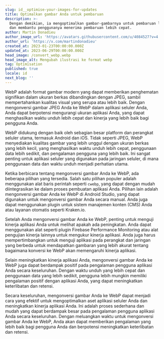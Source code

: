 ```yaml
---
slug: id__optimise-your-images-for-updates
title: Optimalkan gambar Anda untuk pembaruan
description: >-
  Dengan demikian, ia mengoptimalkan gambar-gambarnya untuk pembaruan langsung
  dan membantu penggunanya menerima pembaruan lebih cepat.
author: Martin Donadieu
author_image_url: 'https://avatars.githubusercontent.com/u/4084527?v=4'
author_url: 'https://x.com/martindonadieu'
created_at: 2023-01-23T00:00:00.000Z
updated_at: 2023-06-29T00:00:00.000Z
head_image: /convert_webp.webp
head_image_alt: Mengubah ilustrasi ke format webp
tag: Optimisation
published: true
locale: id
next_blog: ''
---
```


WebP adalah format gambar modern yang dapat memberikan penghematan signifikan dalam ukuran berkas dibandingkan dengan JPEG, sambil mempertahankan kualitas visual yang serupa atau lebih baik. Dengan mengonversi gambar JPEG Anda ke WebP dalam aplikasi seluler Anda, Anda dapat berpotensi mengurangi ukuran aplikasi Anda, yang dapat menghasilkan waktu unduh lebih cepat dan kinerja yang lebih baik bagi pengguna Anda.

WebP didukung dengan baik oleh sebagian besar platform dan perangkat seluler utama, termasuk Android dan iOS. Tidak seperti JPEG, WebP menyediakan kualitas gambar yang lebih unggul dengan ukuran berkas yang lebih kecil, yang menghasilkan waktu unduh lebih cepat, penggunaan data lebih sedikit, dan pengalaman pengguna yang lebih baik. Ini sangat penting untuk aplikasi seluler yang digunakan pada jaringan seluler, di mana penggunaan data dan waktu unduh menjadi perhatian utama.

Ketika berbicara tentang mengonversi gambar Anda ke WebP, ada beberapa pilihan yang tersedia. Salah satu pilihan populer adalah menggunakan alat baris perintah seperti `cwebp`, yang dapat dengan mudah diintegrasikan ke dalam proses pembuatan aplikasi Anda. Pilihan lain adalah mengonversi gambar Anda ke WebP di Android Studio, yang dapat digunakan untuk mengonversi gambar Anda secara manual. Anda juga dapat menggunakan plugin untuk sistem manajemen konten (CMS) Anda atau layanan otomatis seperti Kraken.io.

Setelah Anda mengonversi gambar Anda ke WebP, penting untuk menguji kinerja aplikasi Anda untuk melihat apakah ada peningkatan. Anda dapat menggunakan alat seperti plugin Firebase Performance Monitoring atau alat pengujian kinerja lainnya untuk mengukur kinerja aplikasi. Anda juga harus mempertimbangkan untuk menguji aplikasi pada perangkat dan jaringan yang berbeda untuk mendapatkan gambaran yang lebih akurat tentang bagaimana konversi ke WebP akan memengaruhi kinerja aplikasi.

Selain meningkatkan kinerja aplikasi Anda, mengonversi gambar Anda ke WebP juga dapat berdampak positif pada pengalaman pengguna aplikasi Anda secara keseluruhan. Dengan waktu unduh yang lebih cepat dan penggunaan data yang lebih sedikit, pengguna lebih mungkin memiliki pengalaman positif dengan aplikasi Anda, yang dapat meningkatkan keterlibatan dan retensi.

Secara keseluruhan, mengonversi gambar Anda ke WebP dapat menjadi cara yang efektif untuk mengoptimalkan aset aplikasi seluler Anda dan meningkatkan kinerja aplikasi Anda. Ini adalah proses sederhana dan mudah yang dapat berdampak besar pada pengalaman pengguna aplikasi Anda secara keseluruhan. Dengan meluangkan waktu untuk mengonversi gambar Anda ke WebP, Anda akan dapat memberikan pengalaman yang lebih baik bagi pengguna Anda dan berpotensi meningkatkan keterlibatan dan retensi.